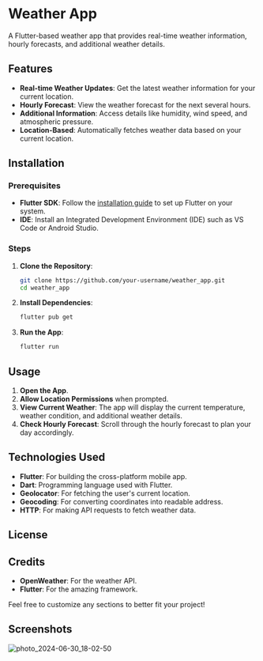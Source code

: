# Weather App

A Flutter-based weather app that provides real-time weather information, hourly forecasts, and additional weather details.

## Features

- **Real-time Weather Updates**: Get the latest weather information for your current location.
- **Hourly Forecast**: View the weather forecast for the next several hours.
- **Additional Information**: Access details like humidity, wind speed, and atmospheric pressure.
- **Location-Based**: Automatically fetches weather data based on your current location.

## Installation

### Prerequisites

- **Flutter SDK**: Follow the [installation guide](https://flutter.dev/docs/get-started/install) to set up Flutter on your system.
- **IDE**: Install an Integrated Development Environment (IDE) such as VS Code or Android Studio.

### Steps

1. **Clone the Repository**:
   ```bash
   git clone https://github.com/your-username/weather_app.git
   cd weather_app
   ```

2. **Install Dependencies**:
   ```bash
   flutter pub get
   ```

3. **Run the App**:
   ```bash
   flutter run
   ```

## Usage

1. **Open the App**.
2. **Allow Location Permissions** when prompted.
3. **View Current Weather**: The app will display the current temperature, weather condition, and additional weather details.
4. **Check Hourly Forecast**: Scroll through the hourly forecast to plan your day accordingly.

## Technologies Used

- **Flutter**: For building the cross-platform mobile app.
- **Dart**: Programming language used with Flutter.
- **Geolocator**: For fetching the user's current location.
- **Geocoding**: For converting coordinates into readable address.
- **HTTP**: For making API requests to fetch weather data.

## License


## Credits

- **OpenWeather**: For the weather API.
- **Flutter**: For the amazing framework.

Feel free to customize any sections to better fit your project!

## Screenshots
![photo_2024-06-30_18-02-50](https://github.com/Bisratasaye12/weather_app/assets/138536048/e276cca4-203e-4e32-8f18-147dc6e90d98)
